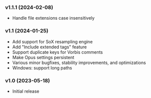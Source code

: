 ### v1.1.1 (2024-02-08)
- Handle file extensions case insensitively

### v1.1 (2024-01-25)
- Add support for SoX resampling engine
- Add "Include extended tags" feature
- Support duplicate keys for Vorbis comments
- Make Opus settings persistent
- Various minor bugfixes, stability improvements, and optimizations
- Windows: support long paths

### v1.0 (2023-05-18)
- Initial release
